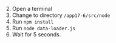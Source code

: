 2. Open a terminal
3. Change to directory `/app17-6/src/node`
4. Run `npm install`
5. Run `node data-loader.js`
6. Wait for 5 seconds.

